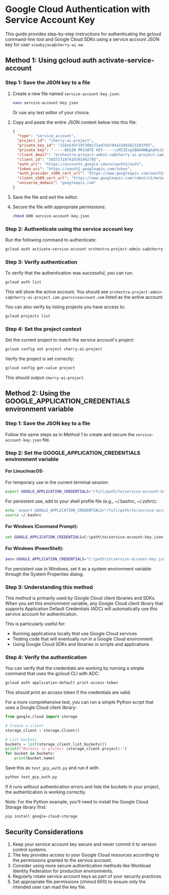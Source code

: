 # Google Cloud Authentication with Service Account Key

This guide provides step-by-step instructions for authenticating the gcloud command-line tool and Google Cloud SDKs using a service account JSON key for user `scoobyjava@cherry-ai.me`.

## Method 1: Using gcloud auth activate-service-account

### Step 1: Save the JSON key to a file

1. Create a new file named `service-account-key.json`:

   ```bash
   nano service-account-key.json
   ```

   Or use any text editor of your choice.

2. Copy and paste the entire JSON content below into this file:

   ```json
   {
     "type": "service_account",
     "project_id": "cherry-ai-project",
     "private_key_id": "216e545f19f380c72ad7eb704a15041621503f03",
     "private_key": "-----BEGIN PRIVATE KEY-----\nMIIEvgIBADANBgkqhkiG9w0BAQEFAASCBKgwggSkAgEAAoIBAQDi3y+r4sY+2Jyj\ngdG/N5OrTNMKdhY2nndtxk4V4NVkRdSXKSGE3WEz6bLBaT0iVBXjDhuGyT1IzjiS\nCmkWjQ6CaGCwThjvHjkioHTIsgNO6/7FjCh0YRXJIz+gkY9O2P2UMKDMetlDz6la\nVdaFWHCro/ipoC9dZtiWxX7JoDw6+ZqoYct20qtrRDlh2trF+RT9QzxLJmeWoZxB\nvHU1oU1PsbGPDHyts/iXHqISyjEsUUtvOG/IsvMIWPVWvRCbnweQkktsATqzD7bH\nXZOj4cSqO2imAEPFkK/TZ+56JdjtHoZEaVyxzmXB4Pr9sde6KfuesdXjykufztMR\nwULU1B0fAgMBAAECggEASUsqVwD94+rN/ALiNMDrO5Gnsn8A4Sdj1PqWWnoW5nyq\n2CTpF8f/caqD3fk2T2NT6NUzbmGQI3fADepAFhF/CQFYj0zDwGiGs9mbsQTVjccv\nOTn1DdgZljAFi8XKwwHWNmxZXoYnr8EkaLNHiS/PwpvIJ2DBPI8P1PG76r6SBsjl\n7++ShV9r+m577erGvXUxk80dgYoHfBemwYBLSSm5LW0frSmEKHI7vBIT231YslTy\nYFODMOQQ0t+1MtX+7uNVyYOx+GdERkp9XfB3sgYVxZwdZ2pXha0pOZ2UieAm0Za6\nTNoUvhSYECXBfkMyXz89OaWI+4ycizvW9JziZeLk+QKBgQD5Znm9iYmdmvUYmI6T\nK7nBHDk3IXsJ+rwLOEDLHp0c1dhdgimgzFN81mKibDQ4jefRvTlDqSWbZ7Hn4YMF\nCTyZXgJKlU7A0qlufGWd3gfLGkwlDlzyi209mw7yE4W70sQpasea2e3cVWWYtxy9\nwSYQmxObgVZU5L7feVt1xmOIaQKBgQDo4BhN/6PzdnpyQfow4WLxFRCnjRnAZ4Ka\nLqHt8KB4L9K/3qjLFhJLNAUPcOL0C9K581CFfXqqN4gauKzGYa8id2RB9d8Q7LSE\nLNblKOMA3OoSGlWXDaWXLGLA9IsHyIgUqK6oRkoaW4a8XFN5ntgbJoEDpydfCXTs\nKOnAbIYIRwKBgQCB7U7y3RoiTz3siF2OcjMdVXTBMeIFeuhH+BBZQSOciBNl8494\nQ7oiyRUthK1X4SWp8KhKhW4gHc9i++rjzsIRLBaJgGs8rQKzmn7d1XO97X9JtsfZ\nW6WXeJY6qsz64nxrD0PZejselCaPfqWsfVk1QXTfiGvPYjPF/FUXcDkeMQKBgEOY\nYJWrYZyWxF4L9qJfmceetLHdzB7ELO2yIYCeewXH4+WbrOUeJ/s6Q0nDG615DRa6\noKHO1V85NUGEX2pKCnr3qttWkgQooRFIrqvf3Vxvw2WzzSpGZM1nrdaSZRTCSXWt\nrNzdYj8aWBauufAwgkwHNiWoTE5SwWSXT5pyJcmbAoGBALODSSlDnCtXqMry+lKx\nywyhRlYIk2QsmUjrJdYd74o6C8Q7D6o/p1Ah3uNl5fKvN+0QeNvpJB9yqiauS+w2\nlEMmVdcqYKwdmjkPxGiLKHhJcXiB62Nd5jUtVvGv9lz1c74bJdmhYjUOGuUtR5Ll\nxFFGN62B4+ed1wDppnemICJV\n-----END PRIVATE KEY-----\n",
     "client_email": "orchestra-project-admin-sa@cherry-ai-project.iam.gserviceaccount.com",
     "client_id": "103717197419391442785",
     "auth_uri": "https://accounts.google.com/o/oauth2/auth",
     "token_uri": "https://oauth2.googleapis.com/token",
     "auth_provider_x509_cert_url": "https://www.googleapis.com/oauth2/v1/certs",
     "client_x509_cert_url": "https://www.googleapis.com/robot/v1/metadata/x509/orchestra-project-admin-sa%40cherry-ai-project.iam.gserviceaccount.com",
     "universe_domain": "googleapis.com"
   }
   ```

3. Save the file and exit the editor.

4. Secure the file with appropriate permissions:
   ```bash
   chmod 600 service-account-key.json
   ```

### Step 2: Authenticate using the service account key

Run the following command to authenticate:

```bash
gcloud auth activate-service-account orchestra-project-admin-sa@cherry-ai-project.iam.gserviceaccount.com --key-file=service-account-key.json
```

### Step 3: Verify authentication

To verify that the authentication was successful, you can run:

```bash
gcloud auth list
```

This will show the active account. You should see `orchestra-project-admin-sa@cherry-ai-project.iam.gserviceaccount.com` listed as the active account.

You can also verify by listing projects you have access to:

```bash
gcloud projects list
```

### Step 4: Set the project context

Set the current project to match the service account's project:

```bash
gcloud config set project cherry-ai-project
```

Verify the project is set correctly:

```bash
gcloud config get-value project
```

This should output `cherry-ai-project`.

## Method 2: Using the GOOGLE_APPLICATION_CREDENTIALS environment variable

### Step 1: Save the JSON key to a file

Follow the same steps as in Method 1 to create and secure the `service-account-key.json` file.

### Step 2: Set the GOOGLE_APPLICATION_CREDENTIALS environment variable

#### For Linux/macOS:

For temporary use in the current terminal session:

```bash
export GOOGLE_APPLICATION_CREDENTIALS="/full/path/to/service-account-key.json"
```

For persistent use, add to your shell profile file (e.g., ~/.bashrc, ~/.zshrc):

```bash
echo 'export GOOGLE_APPLICATION_CREDENTIALS="/full/path/to/service-account-key.json"' >> ~/.bashrc
source ~/.bashrc
```

#### For Windows (Command Prompt):

```cmd
set GOOGLE_APPLICATION_CREDENTIALS=C:\path\to\service-account-key.json
```

#### For Windows (PowerShell):

```powershell
$env:GOOGLE_APPLICATION_CREDENTIALS="C:\path\to\service-account-key.json"
```

For persistent use in Windows, set it as a system environment variable through the System Properties dialog.

### Step 3: Understanding this method

This method is primarily used by Google Cloud client libraries and SDKs. When you set this environment variable, any Google Cloud client library that supports Application Default Credentials (ADC) will automatically use this service account for authentication.

This is particularly useful for:

- Running applications locally that use Google Cloud services
- Testing code that will eventually run in a Google Cloud environment
- Using Google Cloud SDKs and libraries in scripts and applications

### Step 4: Verify the authentication

You can verify that the credentials are working by running a simple command that uses the gcloud CLI with ADC:

```bash
gcloud auth application-default print-access-token
```

This should print an access token if the credentials are valid.

For a more comprehensive test, you can run a simple Python script that uses a Google Cloud client library:

```python
from google.cloud import storage

# Create a client
storage_client = storage.Client()

# List buckets
buckets = list(storage_client.list_buckets())
print(f"Buckets in project {storage_client.project}:")
for bucket in buckets:
    print(bucket.name)
```

Save this as `test_gcp_auth.py` and run it with:

```bash
python test_gcp_auth.py
```

If it runs without authentication errors and lists the buckets in your project, the authentication is working correctly.

Note: For the Python example, you'll need to install the Google Cloud Storage library first:

```bash
pip install google-cloud-storage
```

## Security Considerations

1. Keep your service account key secure and never commit it to version control systems.
2. The key provides access to your Google Cloud resources according to the permissions granted to the service account.
3. Consider using more secure authentication methods like Workload Identity Federation for production environments.
4. Regularly rotate service account keys as part of your security practices.
5. Set appropriate file permissions (chmod 600) to ensure only the intended user can read the key file.
